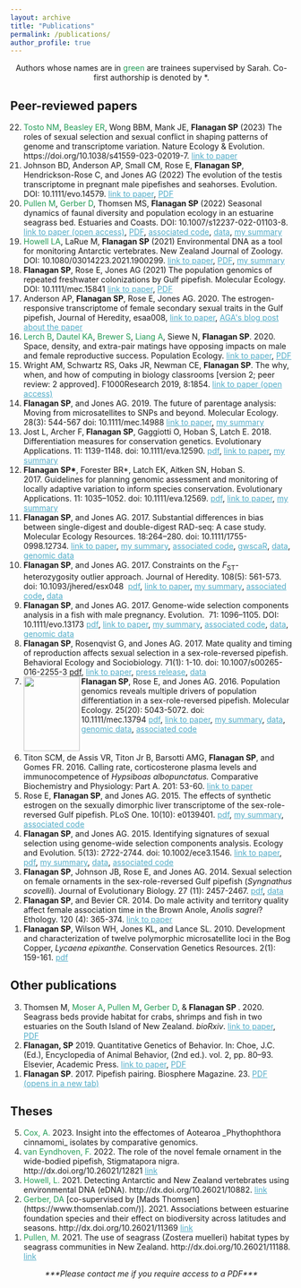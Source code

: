 ```yaml
---
layout: archive
title: "Publications"
permalink: /publications/
author_profile: true
---
```



<p style="text-align: center;">
Authors whose names are in <span style="color:#239B56">green</span> are trainees supervised by Sarah. 
Co-first authorship is denoted by *.
</p>

## Peer-reviewed papers 

<ol reversed>
  
  <li><span style="color:#239B56">Tosto NM</span>, <span style="color:#239B56">Beasley ER</span>, Wong BBM, Mank JE, <strong>Flanagan SP</strong> (2023) The roles of sexual selection and sexual conflict in shaping patterns of genome and transcriptome variation. Nature Ecology & Evolution. https://doi.org/10.1038/s41559-023-02019-7. <a href="https://rdcu.be/c8jST"  target="_blank" rel="noopener" style="color: rgb(82, 173, 200)">link to paper</a>
    
  <li>Johnson BD, Anderson AP, Small CM, Rose E, <strong>Flanagan SP</strong>, Hendrickson-Rose C, and Jones AG (2022) The evolution of the testis transcriptome in pregnant male pipefishes and seahorses. Evolution. DOI: 10.1111/evo.14579. <a href="https://doi.org/10.1111/evo.14579"  target="_blank" rel="noopener" style="color: rgb(82, 173, 200)">link to paper</a>, <a href="https://github.com/flanagan-lab/flanagan-lab.github.io/blob/master/pdfs/Johnson_Evolution2022" target="_blank" rel="noreferrer noopener" aria-label="PDF (opens in a new tab)" style="color: rgb(82, 173, 200)">PDF</a></li>
  
  <li> <span style="color:#239B56">Pullen M</span>, <span style="color:#239B56">Gerber D</span>, Thomsen MS, <strong>Flanagan SP</strong> (2022) Seasonal dynamics of faunal diversity and population ecology in an estuarine seagrass bed. Estuaries and Coasts. DOI: 10.1007/s12237-022-01103-8. <a href="https://doi.org/10.1007/s12237-022-01103-8" target="_blank" rel="noopener" style="color: rgb(82, 173, 200)">link to paper (open access)</a>, <a href="https://github.com/flanagan-lab/flanagan-lab.github.io/blob/master/pdfs/Pullen2022_Article_SeasonalDynamicsOfFaunalDivers.pdf" target="_blank" rel="noreferrer noopener" aria-label="PDF (opens in a new tab)" style="color: rgb(82, 173, 200)">PDF</a>, <a href="https://zenodo.org/account/settings/github/repository/spflanagan/ecology-duvauchelle#" target="_blank" rel="noopener" style="color: rgb(82, 173, 200)">associated code</a>, <a href="https://zenodo.org/record/6800784" target="_blank" rel="noopener" style="color: rgb(82, 173, 200)">data</a>, <a href="https://sarahpflanagan.wordpress.com/?p=2002" target="_blank" rel="noreferrer noopener" aria-label="my summary (opens in a new tab)" style="color: rgb(82, 173, 200)">my summary</a> </li>
    

  <li> <span style="color:#239B56">Howell LA</span>, LaRue M, <strong>Flanagan SP</strong> (2021) Environmental DNA as a tool for monitoring Antarctic vertebrates. New Zealand Journal of Zoology. DOI: 10.1080/03014223.2021.1900299. <a href="https://doi.org/10.1080/03014223.2021.1900299" target="_blank" rel="noopener" style="color: rgb(82, 173, 200)">link to paper</a>, <a href="https://github.com/flanagan-lab/flanagan-lab.github.io/blob/master/pdfs/Howell%20et%20al%202021%20-%20environmental%20DNA%20as%20a%20monitoring%20tool.pdf" target="_blank" rel="noreferrer noopener" aria-label="PDF (opens in a new tab)" style="color: rgb(82, 173, 200)">PDF</a>, <a href="https://sarahpflanagan.wordpress.com/2021/06/23/edna-antarctica/" target="_blank" rel="noreferrer noopener" aria-label="my summary (opens in a new tab)" style="color: rgb(82, 173, 200)">my summary</a> </li>

  <li> <strong>Flanagan SP</strong>, Rose E, Jones AG (2021) The population genomics of repeated freshwater colonizations by Gulf pipefish. Molecular Ecology. DOI: 10.1111/mec.15841 <a href="http://doi.org/10.1111/mec.15841" target="_blank" rel="noopener" style="color: rgb(82, 173, 200)">link to paper</a>, <a href="https://github.com/flanagan-lab/flanagan-lab.github.io/blob/master/pdfs/Flanagan%20et%20al%202021%20-%20fwsw%20ACCEPTED.pdf" target="_blank" rel="noreferrer noopener" aria-label="PDF (accepted version)" style="color: rgb(82, 173, 200)">PDF</a> </li>

  <li> Anderson AP, <strong>Flanagan SP</strong>, Rose E, Jones AG. 2020. The estrogen-responsive transcriptome of female secondary sexual traits in the Gulf pipefish, Journal of Heredity, esaa008, <a href="https://academic.oup.com/jhered/advance-article-abstract/doi/10.1093/jhered/esaa008/5775491" target="_blank" rel="noopener" style="color: rgb(82, 173, 200)">link to paper</a>, <a href="http://blog.theaga.org/to-band-or-not-to-band-what-drives-the-expression-of-fashion-accessories-in-female-pipefish/" target="_blank" rel="noreferrer noopener" aria-label="AGA blog post (opens in a new tab)" style="color: rgb(82, 173, 200)">AGA's blog post about the paper</a> </li>

  <li> <span style="color:#239B56">Lerch B</span>, <span style="color:#239B56">Dautel KA</span>, <span style="color:#239B56">Brewer S</span>, <span style="color:#239B56">Liang A</span>, Siewe N, <strong>Flanagan SP</strong>. 2020. Space, density, and extra-pair matings have opposing impacts on male and female reproductive success. Population Ecology. <a href="https://esj-journals.onlinelibrary.wiley.com/doi/abs/10.1002/1438-390X.12047" target="_blank" rel="noopener" style="color: rgb(82, 173, 200)">link to paper</a>, <a href="https://github.com/flanagan-lab/flanagan-lab.github.io/blob/master/pdfs/Lerch%20et%20al%202020.pdf" target="_blank" rel="noreferrer noopener" aria-label="PDF" style="color: rgb(82, 173, 200)">PDF</a>  </li>

  <li> Wright AM, Schwartz RS, Oaks JR, Newman CE, <strong>Flanagan SP</strong>. The why, when, and how of computing in biology classrooms [version 2; peer review: 2 approved]. F1000Research 2019, 8:1854. <a href="https://doi.org/10.12688/f1000research.20873.1" target="_blank" rel="noopener" style="color: rgb(82, 173, 200)">link to paper (open access)</a> </li>
  
  <li> <strong>Flanagan SP</strong>, and Jones AG. 2019. The future of parentage analysis: Moving from microsatellites to SNPs and beyond. Molecular Ecology. 28(3): 544-567 doi: 10.1111/mec.14988 
    <a href="https://onlinelibrary.wiley.com/doi/abs/10.1111/mec.14988" target="_blank" rel="noopener" style="color: rgb(82, 173, 200)">link to paper</a>, <a href="https://sarahpflanagan.wordpress.com/2019/01/21/a-review-of-parentage-analysis/" target="_blank" rel="noreferrer noopener" aria-label="my summary (opens in a new tab)" style="color: rgb(82, 173, 200)">my summary</a></li>
  
  <li> Jost L, Archer F,<strong> Flanagan SP</strong>, Gaggiotti O, Hoban S, Latch E. 2018. Differentiation measures for conservation genetics. Evolutionary Applications. 11: 1139-1148. doi: 10.1111/eva.12590. 
    <a title="Jost_et_al-2018-Evolutionary_Applications" href="https://sarahpflanagan.files.wordpress.com/2018/02/jost_et_al-2018-evolutionary_applications.pdf" target="_blank" rel="noopener" style="color: rgb(82, 173, 200)">pdf</a>, <a href="http://onlinelibrary.wiley.com/doi/10.1111/eva.12590/full" target="_blank" rel="noopener" style="color: rgb(82, 173, 200)">link to paper</a>, <a href="https://sarahpflanagan.wordpress.com/2017/12/22/how-can-modern-genetic-tools-be-used-in-conservation-assessment-and-monitoring/" target="_blank" rel="noopener" style="color: rgb(82, 173, 200)">my summary</a> </li>

  <li> <strong><span class="author">Flanagan SP*</span></strong>, <span class="author">Forester BR*</span>, <span class="author">Latch EK</span>, <span class="author">Aitken SN</span>, <span class="author">Hoban S</span>. 2017. <span class="articleTitle">Guidelines for planning genomic assessment and monitoring of locally adaptive variation to inform species conservation</span>. <span class="journalTitle">Evolutionary Applications</span>. <span class="vol">11</span>: <span class="pageFirst">1035</span>–<span class="pageLast">1052</span>. doi: 10.1111/eva.12569. 
    <a title="Flanagan_et_al-2017-Evolutionary_Applications" href="https://sarahpflanagan.files.wordpress.com/2017/12/flanagan_et_al-2017-evolutionary_applications.pdf" target="_blank" rel="noopener" style="color: rgb(82, 173, 200)">pdf</a>, <a href="http://onlinelibrary.wiley.com/doi/10.1111/eva.12569/full" target="_blank" rel="noopener" style="color: rgb(82, 173, 200)">link to paper</a>, <a href="https://sarahpflanagan.wordpress.com/2017/12/22/how-can-modern-genetic-tools-be-used-in-conservation-assessment-and-monitoring/" target="_blank" rel="noopener" style="color: rgb(82, 173, 200)">my summary</a> </li>

  <li> <strong>Flanagan SP</strong>, and Jones AG. 2017. Substantial differences in bias between single-digest and double-digest RAD-seq: A case study. Molecular Ecology Resources. <span class="vol">18</span>:<span class="pageFirst">264</span>–<span class="pageLast">280</span>. doi: 10.1111/1755-0998.12734. <a href="http://onlinelibrary.wiley.com/doi/10.1111/1755-0998.12734/full" target="_blank" rel="noopener" style="color: rgb(82, 173, 200)">link to paper</a>, <a href="https://sarahpflanagan.wordpress.com/2017/12/13/rad-seq-in-pipefish-a-cautionary-tale/" target="_blank" rel="noopener" style="color: rgb(82, 173, 200)">my summary</a>, <a href="https://github.com/spflanagan/SCA" target="_blank" rel="noopener" style="color: rgb(82, 173, 200)">associated code</a>, <a href="https://github.com/spflanagan/gwscaR" target="_blank" rel="noopener" style="color: rgb(82, 173, 200)">gwscaR</a>, <a href="https://doi.org/10.5061/dryad.qf916" target="_blank" rel="noopener" style="color: rgb(82, 173, 200)">data</a>, <a href="https://www.ncbi.nlm.nih.gov/sra/?term=SRP096542" target="_blank" rel="noopener" style="color: rgb(82, 173, 200)">genomic data</a></li>

  <li> <strong>Flanagan SP</strong>, and Jones AG. 2017. Constraints on the <em>F</em><sub>ST</sub>-heterozygosity outlier approach. Journal of Heredity. 108(5): 561-573. doi: 10.1093/jhered/esx048  <a title="Flanagan and Jones 2017 JHeredity" href="https://sarahpflanagan.files.wordpress.com/2018/01/flanagan-and-jones-2017-jheredity.pdf" target="_blank" rel="noopener" style="color: rgb(82, 173, 200)">pdf</a>, <a href="https://academic.oup.com//jhered/article/doi/10.1093/jhered/esx048/3806805/Constraints-on-the-FSTHeterozygosity-Outlier?guestAccessKey=bb60bd3f-bdc2-4673-9b74-92efefd04db0" target="_blank" rel="noopener" style="color: rgb(82, 173, 200)">link to paper</a>, <a href="https://sarahpflanagan.wordpress.com/2017/06/07/finding-limitations-with-common-analysis-methods-my-new-paper/" target="_blank" rel="noopener" style="color: rgb(82, 173, 200)">my summary</a>, <a href="https://github.com/spflanagan/fsthet_analysis" target="_blank" rel="noopener" style="color: rgb(82, 173, 200)">associated code</a>, <a href="http://datadryad.org/handle/10255/dryad.103085" target="_blank" rel="noopener" style="color: rgb(82, 173, 200)">data</a> </li>

  <li> <strong>Flanagan SP</strong>, and Jones AG. 2017. Genome-wide selection components analysis in a fish with male pregnancy. Evolution.  71: 1096–1105. DOI: 10.1111/evo.13173 <a title="Flanagan and Jones 2017 Evolution" href="https://sarahpflanagan.files.wordpress.com/2018/01/flanagan-and-jones-2017-evolution.pdf" target="_blank" rel="noopener" style="color: rgb(82, 173, 200)">pdf</a>, <a href="http://onlinelibrary.wiley.com/doi/10.1111/evo.13173/abstract;jsessionid=9B5AF79B09D88A653C1963FE810C7B31.f02t03" target="_blank" rel="noopener" style="color: rgb(82, 173, 200)">link to paper</a>, <a href="https://sarahpflanagan.wordpress.com/2017/02/06/understanding-the-different-components-of-selection/" target="_blank" rel="noopener" style="color: rgb(82, 173, 200)">my summary</a>, <a href="https://zenodo.org/record/200439" target="_blank" rel="noopener" style="color: rgb(82, 173, 200)">associated code</a>, <a href="http://dx.doi.org/10.5061/dryad.5c1tj" target="_blank" rel="noopener" style="color: rgb(82, 173, 200)">data</a>, <a href="https://trace.ncbi.nlm.nih.gov/Traces/sra_sub/sub.cgi?acc=SRP096542&focus=SRP096542&from=list&action=show:STUDY" target="_blank" rel="noopener" style="color: rgb(82, 173, 200)">genomic data</a> </li>

  <li> <strong>Flanagan SP</strong>, Rosenqvist G, and Jones AG. 2017. Mate quality and timing of reproduction affects sexual selection in a sex-role-reversed pipefish. Behavioral Ecology and Sociobiology. 71(1): 1-10. doi: 10.1007/s00265-016-2255-3 <a title="Flanagan et al 2017" href="https://sarahpflanagan.files.wordpress.com/2017/12/flanagan-et-al-2017.pdf" target="_blank" rel="noopener">pdf</a>, <a href="http://rdcu.be/n8go" target="_blank" rel="noopener" style="color: rgb(82, 173, 200)">link to paper</a>, <a href="http://www.nimbios.org/press/FS_pipefish" target="_blank" rel="noopener" style="color: rgb(82, 173, 200)">press release</a>, <a href="http://dx.doi.org/10.5061/dryad.5ff20" target="_blank" rel="noopener" style="color: rgb(82, 173, 200)">data</a></li>

  <li><img align="left" src='/images/mecover.gif' height='133' width='100'> <strong>Flanagan SP</strong>, Rose E, and Jones AG. 2016. Population genomics reveals multiple drivers of population differentiation in a sex-role-reversed pipefish. Molecular Ecology. 25(20): 5043-5072. doi: 10.1111/mec.13794 <a title="Flanagan et al 2016" href="https://sarahpflanagan.files.wordpress.com/2018/01/flanagan-et-al-2016.pdf" target="_blank" rel="noopener" style="color: rgb(82, 173, 200)">pdf</a>, <a href="http://onlinelibrary.wiley.com/doi/10.1111/mec.13794/abstract" target="_blank" rel="noopener noreferrer" style="color: rgb(82, 173, 200)">link to paper</a>, <a href="https://sarahpflanagan.wordpress.com/2016/11/04/population-genomics-what-is-it-and-why-should-you-care/" target="_blank" rel="noopener" style="color: rgb(82, 173, 200)">my summary</a>, <a href="http://dx.doi.org/10.5061/dryad.38nh3" target="_blank" rel="noopener" style="color: rgb(82, 173, 200)">data</a>, <a href="https://www.ncbi.nlm.nih.gov/bioproject/PRJNA327313" target="_blank" rel="noopener" style="color: rgb(82, 173, 200)">genomic data</a>, <a href="https://zenodo.org/badge/latestdoi/51271165" target="_blank" rel="noopener" style="color: rgb(82, 173, 200)">associated code</a> </li>
<br>
<br>
  <li> Titon SCM, de Assis VR, Titon Jr B, Barsotti AMG, <strong>Flanagan SP</strong>, and Gomes FR. 2016<em>. </em>Calling rate, corticosterone plasma levels and immunocompetence of <em>Hypsiboas albopunctatus. </em>Comparative Biochemistry and Physiology: Part A. 201: 53-60. <a href="https://www.researchgate.net/publication/304576639_Calling_rate_corticosterone_plasma_levels_and_immunocompetence_of_Hypsiboas_albopunctatus" target="_blank" rel="noopener noreferrer" style="color: rgb(82, 173, 200)">link to paper</a> </li>

  <li> Rose E, <strong>Flanagan SP</strong>, and Jones AG. 2015<em>. </em>The effects of synthetic estrogen on the sexually dimorphic liver transcriptome of the sex-role-reversed Gulf pipefish. PLoS One. 10(10): e0139401. <a href="https://sarahpflanagan.files.wordpress.com/2016/09/journal-pone-0139401.pdf" target="_blank" rel="noopener noreferrer" style="color: rgb(82, 173, 200)">pdf</a>, <a href="https://sarahpflanagan.wordpress.com/2015/11/11/estrogen-and-its-effects-on-gene-expression-in-pipefish-livers/" target="_blank" rel="noopener noreferrer" style="color: rgb(82, 173, 200)">my summary</a>, <a href="https://github.com/spflanagan/RNAseq_analysis" target="_blank" rel="noopener noreferrer" style="color: rgb(82, 173, 200)">associated code</a> </li>

  <li> <strong>Flanagan SP</strong>, and Jones AG. 2015. Identifying signatures of sexual selection using genome-wide selection components analysis. Ecology and Evolution. 5(13): 2722-2744. doi: 10.1002/ece3.1546. <a href="https://onlinelibrary.wiley.com/doi/10.1002/ece3.1546" target="_blank" rel="noopener noreferrer" style="color:rgb(82, 173, 200)">link to paper</a>, <a href="https://sarahpflanagan.files.wordpress.com/2016/09/ece30005-2722.pdf" target="_blank" rel="noopener noreferrer" style="color: rgb(82, 173, 200)">pdf</a>, <a href="https://sarahpflanagan.wordpress.com/2015/06/22/my-new-paper/" target="_blank" rel="noopener noreferrer" style="color: rgb(82, 173, 200)">my summary</a>, <a href="http://dx.doi.org/10.5061/dryad.5k84d" target="_blank" rel="noopener noreferrer" style="color: rgb(82, 173, 200)">data</a>, <a href="https://github.com/spflanagan/gwsca_simulation_model" target="_blank" rel="noopener noreferrer" style="color: rgb(82, 173, 200)">associated code</a> </li>

  <li> <strong>Flanagan SP</strong>, Johnson JB, Rose E, and Jones AG. 2014. Sexual selection on female ornaments in the sex-role-reversed Gulf pipefish (<em>Syngnathus scovelli</em>). Journal of Evolutionary Biology. 27 (11): 2457-2467. <a href="https://sarahpflanagan.files.wordpress.com/2019/08/flanagan_et_al-2014-journal_of_evolutionary_biology.pdf" target="_blank" rel="noopener noreferrer" style="color: rgb(82, 173, 200)">pdf</a>, <a href="http://datadryad.org/handle/10255/dryad.70138" target="_blank" rel="noopener noreferrer" style="color: rgb(82, 173, 200)">data</a> </li>

  <li> <strong>Flanagan SP</strong>, and Bevier CR. 2014. Do male activity and territory quality affect female association time in the Brown Anole, <em>Anolis sagrei</em>? Ethology. 120 (4): 365-374. <a href="http://onlinelibrary.wiley.com/doi/10.1111/eth.12213/abstract" target="_blank" rel="noopener noreferrer" style="color: rgb(82, 173, 200)">link to paper</a> </li>

  <li> <strong>Flanagan SP</strong>, Wilson WH, Jones KL, and Lance SL. 2010. Development and characterization of twelve polymorphic microsatellite loci in the Bog Copper, <em>Lycaena epixanthe. </em>Conservation Genetics Resources. 2(1): 159-161. <a href="https://sarahpflanagan.files.wordpress.com/2016/09/flanagan-et-al-2009.pdf" target="_blank" rel="noopener noreferrer" style="color: rgb(82, 173, 200)">pdf</a> </li>
  
<p>
</ol>

<p></p>

## Other publications

<ol reversed>

  <li> Thomsen M, <span style="color:#239B56">Moser A</span>, <span style="color:#239B56">Pullen M</span>, <span style="color:#239B56">Gerber D</span>, & <strong>Flanagan SP </strong>. 2020. Seagrass beds provide habitat for crabs, shrimps and fish in two estuaries on the South Island of New Zealand. <em>bioRxiv</em>. <a href="https://www.biorxiv.org/content/10.1101/2020.07.22.120055v1.abstract" target="_blank" rel="noopener noreferrer" style="color: rgb(82, 173, 200)">link to paper</a>, <a href="https://github.com/flanagan-lab/flanagan-lab.github.io/blob/master/pdfs/Thomsen-20-seagrass-report-ecan-fish-0704.pdf" target="_blank" rel="noreferrer noopener" aria-label="PDF (opens in a new tab)" style="color: rgb(82, 173, 200)">PDF</a> </li>
  
  <li> <strong>Flanagan, SP</strong> 2019. Quantitative Genetics of Behavior. In: Choe, J.C. (Ed.), Encyclopedia of Animal Behavior, (2nd ed.). vol. 2, pp. 80–93. Elsevier, Academic Press. <a href="https://www.elsevier.com/books/encyclopedia-of-animal-behavior/choe/978-0-12-813251-7" target="_blank" rel="noopener" style="color: rgb(82, 173, 200)">link to paper</a>, <a href="https://sarahpflanagan.files.wordpress.com/2019/11/flanagan-2019-bookchapter.pdf" target="_blank" rel="noreferrer noopener" aria-label="PDF (opens in a new tab)" style="color: rgb(82, 173, 200)">PDF</a> </li>
  
  <li> <strong>Flanagan SP</strong>. 2017. Pipefish pairing. Biosphere Magazine. 23. <a title="biosphere-pipefish-pairing" href="https://sarahpflanagan.files.wordpress.com/2016/09/biosphere-pipefish-pairing.pdf" target="_blank" rel="noopener" style="color: rgb(82, 173, 200)">PDF (opens in a new tab)</a></li>

</ol>

<p></p>

## Theses

<ol reversed>
  
  <li> <span style="color:#239B56">Cox, A.</span> 2023. Insight into the effectomes of Aotearoa _Phythophthora cinnamomi_ isolates by comparative genomics. </li>
  
  <li> <span style="color:#239B56">van Eyndhoven, F.</span> 2022. The role of the novel female ornament in the wide-bodied pipefish, Stigmatapora nigra. http://dx.doi.org/10.26021/12821 <a href="https://ir.canterbury.ac.nz/handle/10092/103722" target="_blank" rel="noopener noreferrer" style="color: rgb(82, 173, 200)">link</a> </li>
    
  <li> <span style="color:#239B56">Howell, L.</span> 2021. Detecting Antarctic and New Zealand vertebrates using environmental DNA (eDNA). http://dx.doi.org/10.26021/10882. <a href="https://ir.canterbury.ac.nz/handle/10092/101828" target="_blank" rel="noopener noreferrer" style="color: rgb(82, 173, 200)">link</a> </li>
  
  <li> <span style="color:#239B56">Gerber, DA</span> [co-supervised by [Mads Thomsen](https://www.thomsenlab.com/)]. 2021. Associations between estuarine foundation species and their effect on biodiversity across latitudes and seasons. http://dx.doi.org/10.26021/11369 <a href="https://ir.canterbury.ac.nz/handle/10092/102320" target="_blank" rel="noopener noreferrer" style="color: rgb(82, 173, 200)">link</a> </li>
    
  <li> <span style="color:#239B56">Pullen, M.</span> 2021. The use of seagrass (Zostera muelleri) habitat types by seagrass communities in New Zealand. http://dx.doi.org/10.26021/11188. <a href="https://ir.canterbury.ac.nz/handle/10092/102132" target="_blank" rel="noopener noreferrer" style="color: rgb(82, 173, 200)">link</a> </li>


</ol>

<p style="text-align: center;"><em>***Please contact me if you require access to a PDF***</em></p>
